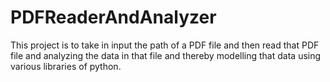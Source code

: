 # PDFReaderAndAnalyzer
This project is to take in input the path of a PDF file and then read that PDF file and analyzing the data in that file and thereby modelling that data using various libraries of python.
